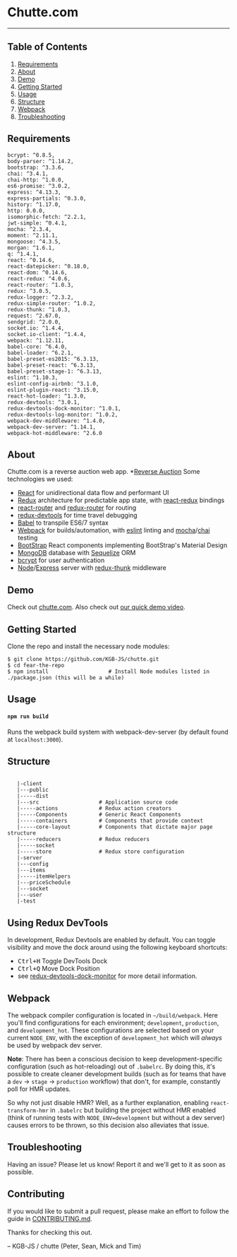 # Chutte.com #

---

Table of Contents
-----------------
1. [Requirements](#requirements)
2. [About](#about)
3. [Demo](#demo)
4. [Getting Started](#getting-started)
5. [Usage](#usage)
6. [Structure](#structure)
7. [Webpack](#webpack)
8. [Troubleshooting](#troubleshooting)

Requirements
------------
    bcrypt: ^0.8.5,
    body-parser: ^1.14.2,
    bootstrap: ^3.3.6,
    chai: ^3.4.1,
    chai-http: ^1.0.0,
    es6-promise: ^3.0.2,
    express: ^4.13.3,
    express-partials: ^0.3.0,
    history: ^1.17.0,
    http: 0.0.0,
    isomorphic-fetch: ^2.2.1,
    jwt-simple: ^0.4.1,
    mocha: ^2.3.4,
    moment: ^2.11.1,
    mongoose: ^4.3.5,
    morgan: ^1.6.1,
    q: ^1.4.1,
    react: ^0.14.6,
    react-datepicker: ^0.18.0,
    react-dom: ^0.14.6,
    react-redux: ^4.0.6,
    react-router: ^1.0.3,
    redux: ^3.0.5,
    redux-logger: ^2.3.2,
    redux-simple-router: ^1.0.2,
    redux-thunk: ^1.0.3,
    request: ^2.67.0,
    sendgrid: ^2.0.0,
    socket.io: ^1.4.4,
    socket.io-client: ^1.4.4,
    webpack: ^1.12.11,
    babel-core: ^6.4.0,
    babel-loader: ^6.2.1,
    babel-preset-es2015: ^6.3.13,
    babel-preset-react: ^6.3.13,
    babel-preset-stage-1: ^6.3.13,
    eslint: ^1.10.3,
    eslint-config-airbnb: ^3.1.0,
    eslint-plugin-react: ^3.15.0,
    react-hot-loader: ^1.3.0,
    redux-devtools: ^3.0.1,
    redux-devtools-dock-monitor: ^1.0.1,
    redux-devtools-log-monitor: ^1.0.2,
    webpack-dev-middleware: ^1.4.0,
    webpack-dev-server: ^1.14.1,
    webpack-hot-middleware: ^2.6.0


About
--------

Chutte.com is a reverse auction web app.
*[Reverse Auction](https://en.wikipedia.org/wiki/Reverse_auction)
Some technologies we used:
  * [React](https://facebook.github.io/react/) for unidirectional data flow and performant UI
  * [Redux](https://github.com/rackt/redux) architecture for predictable app state, with [react-redux](https://github.com/rackt/react-redux) bindings
  * [react-router](https://github.com/rackt/react-router) and [redux-router](https://github.com/rackt/redux-router) for routing
  * [redux-devtools](https://github.com/gaearon/redux-devtools) for time travel debugging
  * [Babel](https://babeljs.io/) to transpile ES6/7 syntax
  * [Webpack](https://webpack.github.io/) for builds/automation, with [eslint](http://eslint.org/) linting and [mocha](https://mochajs.org/)/[chai](http://chaijs.com/) testing
  * [BootStrap](http://getbootstrap.com/) React components implementing BootStrap's Material Design
  * [MongoDB](https://www.mongodb.org/) database with [Sequelize](http://docs.sequelizejs.com/en/latest/) ORM
  * [bcrypt](https://www.npmjs.com/package/bcrypt-nodejs) for user authentication
  * [Node](https://nodejs.org/en/)/[Express](http://expressjs.com/en/index.html) server with [redux-thunk](https://github.com/gaearon/redux-thunk) middleware

Demo
----

Check out [chutte.com](http://www.chutte.com/). 
Also check out [our quick demo video](http://bit.ly/chutte).


Getting Started
---------------

Clone the repo and install the necessary node modules:

```shell
$ git clone https://github.com/KGB-JS/chutte.git
$ cd fear-the-repo
$ npm install                   # Install Node modules listed in ./package.json (this will be a while)
```

Usage
-----

#### `npm run build`
Runs the webpack build system with webpack-dev-server (by default found at `localhost:3000`).


Structure
---------


```

   |-client
   |---public
   |-----dist
   |---src                   # Application source code
   |-----actions             # Redux action creators
   |-----Components          # Generic React Components
   |-----containers          # Components that provide context
   |-----core-layout         # Components that dictate major page structure
   |-----reducers            # Redux reducers
   |-----socket
   |-----store               # Redux store configuration
   |-server
   |---config
   |---items
   |-----itemHelpers
   |---priceSchedule
   |---socket
   |---user
   |-test                    
```


Using Redux DevTools
--------------------

In development, Redux Devtools are enabled by default. You can toggle visibility and move the dock around using the following keyboard shortcuts:

- <kbd>Ctrl+H</kbd> Toggle DevTools Dock
- <kbd>Ctrl+Q</kbd> Move Dock Position
- see [redux-devtools-dock-monitor](https://github.com/gaearon/redux-devtools-dock-monitor) for more detail information.

Webpack
-------

The webpack compiler configuration is located in `~/build/webpack`. Here you'll find configurations for each environment; `development`, `production`, and `development_hot`. These configurations are selected based on your current `NODE_ENV`, with the exception of `development_hot` which will _always_ be used by webpack dev server.

**Note**: There has been a conscious decision to keep development-specific configuration (such as hot-reloading) out of `.babelrc`. By doing this, it's possible to create cleaner development builds (such as for teams that have a `dev` -> `stage` -> `production` workflow) that don't, for example, constantly poll for HMR updates.

So why not just disable HMR? Well, as a further explanation, enabling `react-transform-hmr` in `.babelrc` but building the project without HMR enabled (think of running tests with `NODE_ENV=development` but without a dev server) causes errors to be thrown, so this decision also alleviates that issue.




Troubleshooting
---------------

Having an issue? Please let us know! Report it and we'll get to it as soon as possible.


Contributing
------------

If you would like to submit a pull request, please make an effort to follow the guide in [CONTRIBUTING.md](CONTRIBUTING.md).


Thanks for checking this out.

– KGB-JS / chutte (Peter, Sean, Mick and Tim)
